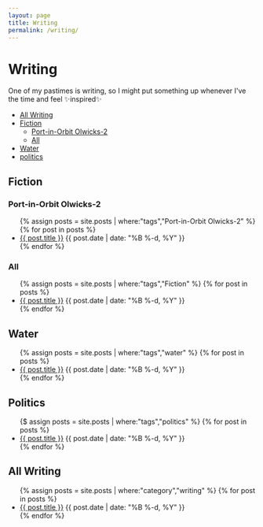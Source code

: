 ```yaml
---
layout: page
title: Writing
permalink: /writing/
---
```


# Writing

One of my pastimes is writing, so I might put something up whenever I've the time and feel ✨inspired✨

- [All Writing](#all-writing)
- [Fiction](#fiction)
    - [Port-in-Orbit Olwicks-2](#port-in-orbit-olwicks-2)
    - [All](#all)
- [Water](#water)
- [politics](#politics)

## Fiction

### Port-in-Orbit Olwicks-2

<div id="olwicks">
<ul>
{% assign posts = site.posts | where:"tags","Port-in-Orbit Olwicks-2" %}
{% for post in posts %}
<li><a href="{{ post.url }}">{{ post.title }}</a> <time class="publish-date" datetime="{{ post.date | date: '%F' }}">{{ post.date | date: "%B %-d, %Y" }}</time></li>
{% endfor %}
</ul>
</div>

### All

<div id="all-fiction">
<ul>
{% assign posts = site.posts | where:"tags","Fiction" %}
{% for post in posts %}
<li><a href="{{ post.url }}">{{ post.title }}</a> <time class="publish-date" datetime="{{ post.date | date: '%F' }}">{{ post.date | date: "%B %-d, %Y" }}</time></li>
{% endfor %}
</ul>
</div>

## Water

<div id="water">
<ul>
{% assign posts = site.posts | where:"tags","water" %}
{% for post in posts %}
<li><a href="{{ post.url }}">{{ post.title }}</a> <time class="publish-date" datetime="{{ post.date | date: '%F' }}">{{ post.date | date: "%B %-d, %Y" }}</time></li>
{% endfor %}
</ul>
</div>

## Politics

<div id="politics">
<ul>
{$ assign posts = site.posts | where:"tags","politics" %}
{% for post in posts %}
<li><a href="{{ post.url }}">{{ post.title }}</a> <time class="publish-date" datetime="{{ post.date | date: '%F' }}">{{ post.date | date: "%B %-d, %Y" }}</time></li>
{% endfor %}
</ul>
</div>

## All Writing

<ul>
{% assign posts = site.posts | where:"category","writing" %}
{% for post in posts %}
<li><a href="{{ post.url }}">{{ post.title }}</a> <time class="publish-date" datetime="{{ post.date | date: '%F' }}">{{ post.date | date: "%B %-d, %Y" }}</time></li>
{% endfor %}
</ul>
